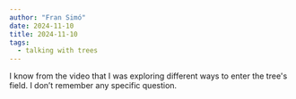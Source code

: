 ```yaml
---
author: "Fran Simó"
date: 2024-11-10
title: 2024-11-10
tags:
  - talking with trees
---
```


I know from the video that I was exploring different ways to enter the tree's field. I don’t remember any specific question.
